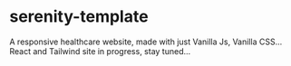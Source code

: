# serenity-template
A responsive healthcare website, made with just Vanilla Js, Vanilla CSS...
React and Tailwind site in progress, stay tuned...

